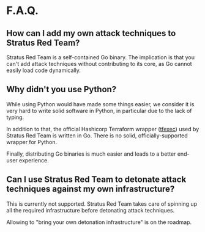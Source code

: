 # F.A.Q.

## How can I add my own attack techniques to Stratus Red Team?

Stratus Red Team is a self-contained Go binary. 
The implication is that you can't add attack techniques without contributing to its core, as Go cannot easily load code dynamically.

## Why didn't you use Python?

While using Python would have made some things easier, we consider it is very hard to write solid software in Python, in particular due to the lack of typing.

In addition to that, the official Hashicorp Terraform wrapper ([tfexec](https://github.com/hashicorp/terraform-exec)) used by Stratus Red Team is written in Go. There is no solid, officially-supported wrapper for Python.

Finally, distributing Go binaries is much easier and leads to a better end-user experience.

## Can I use Stratus Red Team to detonate attack techniques against my own infrastructure?

This is currently not supported. Stratus Red Team takes care of spinning up all the required infrastructure before detonating attack techniques.

Allowing to "bring your own detonation infrastructure" is on the roadmap.
